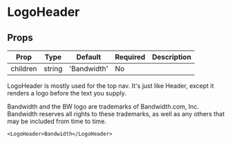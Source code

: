 LogoHeader
==========


Props
-----
Prop                  | Type     | Default                   | Required | Description
--------------------- | -------- | ------------------------- | -------- | -----------
children|string|'Bandwidth'|No|

LogoHeader is mostly used for the top nav. It's just like Header, except it renders a logo before the text you supply.

Bandwidth and the BW logo are trademarks of Bandwidth.com, Inc.  Bandwidth reserves all rights to these trademarks, as well as any others that may be included from time to time.

```
<LogoHeader>Bandwidth</LogoHeader>
```
